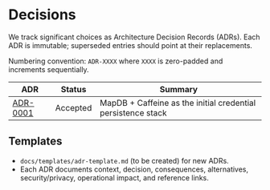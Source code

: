 # Decisions

We track significant choices as Architecture Decision Records (ADRs). Each ADR is immutable; superseded entries should point at their replacements.

Numbering convention: `ADR-XXXX` where `XXXX` is zero-padded and increments sequentially.

| ADR | Status   | Summary                            |
|-----|----------|------------------------------------|
| [ADR-0001](ADR-0001-core-storage.md) | Accepted | MapDB + Caffeine as the initial credential persistence stack |

## Templates

- `docs/templates/adr-template.md` (to be created) for new ADRs.
- Each ADR documents context, decision, consequences, alternatives, security/privacy, operational impact, and reference links.
